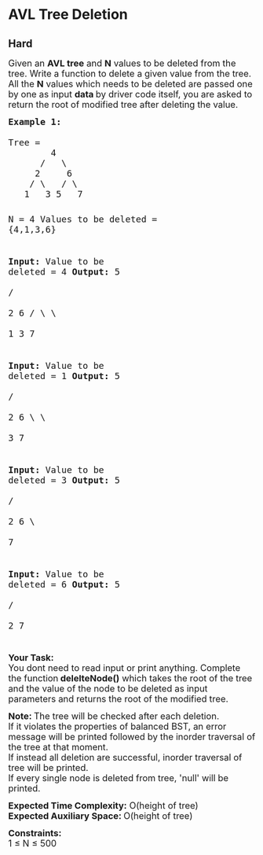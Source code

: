 # AVL Tree Deletion
## Hard
<div class="problems_problem_content__Xm_eO"><p><span style="font-size: 18px;">Given an <strong>AVL tree</strong> and <strong>N</strong> values to be deleted from the tree. Write a function to delete a given value from the tree. All the <strong>N</strong> values which needs to be deleted are passed one by one as input <strong>data </strong>by driver code itself, you are asked to return the root of modified tree after deleting the value.</span></p>
<pre><span style="font-size: 18px;"><strong>Example 1:
</strong>
Tree = 
        4
      /   \
     2     6
    / \   / \  
   1   3 5   7</span>



<span style="font-size: 18px;">N = 4
Values to be deleted = {4,1,3,6}</span>

<span style="font-size: 18px;"><strong>Input: </strong>Value to be deleted = 4
<strong>Output:</strong>
        5    
      /   \
     2     6
    / \     \  
   1   3     7</span>

<span style="font-size: 18px;"><strong>Input: </strong>Value to be deleted = 1
<strong>Output:</strong>
        5    
      /   \
     2     6
      \     \  
       3     7</span>

<span style="font-size: 18px;"><strong>Input: </strong>Value to be deleted = 3
<strong>Output:</strong>
        5    
      /   \
     2     6
            \  
             7</span>

<span style="font-size: 18px;"><strong>Input: </strong>Value to be deleted = 6
<strong>Output:</strong>
        5    
      /   \
     2     7</span>

</pre>
<p><span style="font-size: 18px;"><strong>Your Task: &nbsp;</strong><br>You dont need to read input or print anything. Complete the function<strong> delelteNode()</strong> which takes the root of the tree and the value of the node to be deleted as input parameters and returns the root of the modified tree.</span></p>
<p><span style="font-size: 18px;"><strong>Note:&nbsp;</strong>The tree will be checked after each deletion.&nbsp;<br>If it violates the properties of balanced BST, an error message will be printed followed by the inorder traversal of the tree at that moment.<br>If instead all deletion are successful, inorder traversal of tree will be printed.<br>If every single node is deleted from tree, 'null' will be printed.</span></p>
<p><span style="font-size: 18px;"><strong>Expected Time Complexity:</strong> O(height of tree)<br><strong>Expected Auxiliary Space: </strong>O(height of tree)</span></p>
<p><span style="font-size: 18px;"><strong>Constraints:</strong><br>1 ≤ N ≤ 500</span></p></div>
